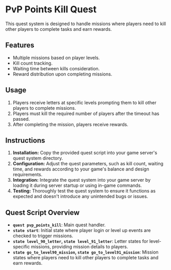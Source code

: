 # PvP Points Kill Quest

This quest system is designed to handle missions where players need to kill other players to complete tasks and earn rewards.

## Features
- Multiple missions based on player levels.
- Kill count tracking.
- Waiting time between kills consideration.
- Reward distribution upon completing missions.

## Usage
1. Players receive letters at specific levels prompting them to kill other players to complete missions.
2. Players must kill the required number of players after the timeout has passed.
3. After completing the mission, players receive rewards.

## Instructions
1. **Installation:** Copy the provided quest script into your game server's quest system directory.
2. **Configuration:** Adjust the quest parameters, such as kill count, waiting time, and rewards according to your game's balance and design requirements.
3. **Integration:** Integrate the quest system into your game server by loading it during server startup or using in-game commands.
4. **Testing:** Thoroughly test the quest system to ensure it functions as expected and doesn't introduce any unintended bugs or issues.

## Quest Script Overview
- **`quest pvp_points_kill`**: Main quest handler.
- **`state start`**: Initial state where player login or level up events are checked to trigger missions.
- **`state level_90_letter`, `state level_91_letter`**: Letter states for level-specific missions, providing mission details to players.
- **`state go_to_level90_mission`, `state go_to_level91_mission`**: Mission states where players need to kill other players to complete tasks and earn rewards.
